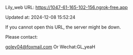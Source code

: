 Lily_web URL: https://1047-61-165-102-156.ngrok-free.app

Updated at: 2024-12-08 15:52:24

If you cannot open this URL, the server might be down.

Please contact: 

goley04@foxmail.com Or Wechat:GL_yeaH